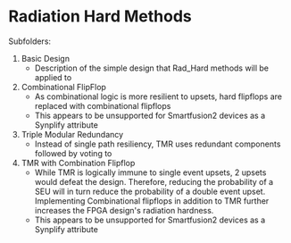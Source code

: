 # Radiation Hard Methods


Subfolders:

1. Basic Design
    * Description of the simple design that Rad_Hard methods will be applied to
2. Combinational FlipFlop
    * As combinational logic is more resilient to upsets, hard flipflops are replaced with combinational flipflops
    * This appears to be unsupported for Smartfusion2 devices as a Synplify attribute
3. Triple Modular Redundancy
    * Instead of single path resiliency, TMR uses redundant components followed by voting to 
4. TMR with Combination Flipflop
    * While TMR is logically immune to single event upsets, 2 upsets would defeat the design. Therefore, reducing the probability of a SEU will in turn reduce the probability of a double event upset. Implementing Combinational flipflops in addition to TMR further increases the FPGA design's radiation hardness.
    * This appears to be unsupported for Smartfusion2 devices as a Synplify attribute
